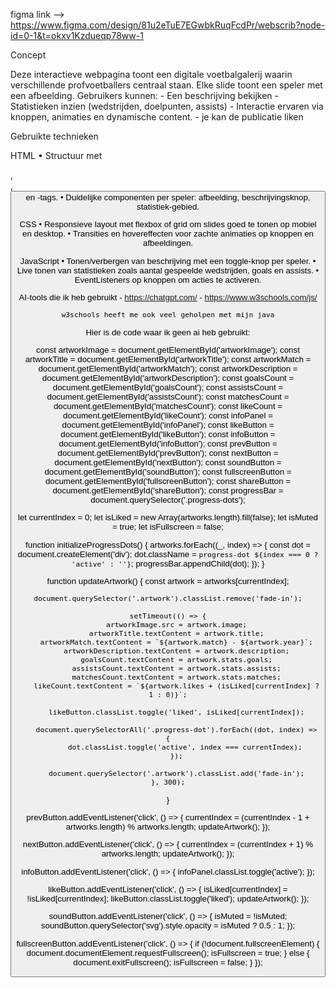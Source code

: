 figma link --> https://www.figma.com/design/81u2eTuE7EGwbkRuqFcdPr/webscrib?node-id=0-1&t=okxv1Kzdueqp78ww-1

Concept

Deze interactieve webpagina toont een digitale voetbalgalerij waarin verschillende profvoetballers centraal staan. Elke slide toont een speler met een afbeelding. Gebruikers kunnen:
	-	Een beschrijving bekijken
	-	Statistieken inzien (wedstrijden, doelpunten, assists)
	-	Interactie ervaren via knoppen, animaties en dynamische content.
    -   je kan de publicatie liken

Gebruikte technieken

HTML
	•	Structuur met <section>, <div>, <button> en <img>-tags.
	•	Duidelijke componenten per speler: afbeelding, beschrijvingsknop, statistiek-gebied.

CSS
	•	Responsieve layout met flexbox of grid om slides goed te tonen op mobiel en desktop.
	•	Transities en hovereffecten voor zachte animaties op knoppen en afbeeldingen.

JavaScript
	•	Tonen/verbergen van beschrijving met een toggle-knop per speler.
	•	Live tonen van statistieken zoals aantal gespeelde wedstrijden, goals en assists.
	•	EventListeners op knoppen om acties te activeren.


AI-tools die ik heb gebruikt
    -  https://chatgpt.com/
    -  https://www.w3schools.com/js/

    w3schools heeft me ook veel geholpen met mijn java

Hier is de code waar ik geen ai heb gebruikt:

const artworkImage = document.getElementById('artworkImage');
const artworkTitle = document.getElementById('artworkTitle');
const artworkMatch = document.getElementById('artworkMatch');
const artworkDescription = document.getElementById('artworkDescription');
const goalsCount = document.getElementById('goalsCount');
const assistsCount = document.getElementById('assistsCount');
const matchesCount = document.getElementById('matchesCount');
const likeCount = document.getElementById('likeCount');
const infoPanel = document.getElementById('infoPanel');
const likeButton = document.getElementById('likeButton');
const infoButton = document.getElementById('infoButton');
const prevButton = document.getElementById('prevButton');
const nextButton = document.getElementById('nextButton');
const soundButton = document.getElementById('soundButton');
const fullscreenButton = document.getElementById('fullscreenButton');
const shareButton = document.getElementById('shareButton');
const progressBar = document.querySelector('.progress-dots');

let currentIndex = 0;
let isLiked = new Array(artworks.length).fill(false);
let isMuted = true;
let isFullscreen = false;

function initializeProgressDots() {
    artworks.forEach((_, index) => {
        const dot = document.createElement('div');
        dot.className = `progress-dot ${index === 0 ? 'active' : ''}`;
        progressBar.appendChild(dot);
    });
}

function updateArtwork() {
    const artwork = artworks[currentIndex];
    
    document.querySelector('.artwork').classList.remove('fade-in');
    
    setTimeout(() => {
        artworkImage.src = artwork.image;
        artworkTitle.textContent = artwork.title;
        artworkMatch.textContent = `${artwork.match} - ${artwork.year}`;
        artworkDescription.textContent = artwork.description;
        goalsCount.textContent = artwork.stats.goals;
        assistsCount.textContent = artwork.stats.assists;
        matchesCount.textContent = artwork.stats.matches;
        likeCount.textContent = `${artwork.likes + (isLiked[currentIndex] ? 1 : 0)}`;
        
        likeButton.classList.toggle('liked', isLiked[currentIndex]);
        
        document.querySelectorAll('.progress-dot').forEach((dot, index) => {
            dot.classList.toggle('active', index === currentIndex);
        });
        
        document.querySelector('.artwork').classList.add('fade-in');
    }, 300);
}

prevButton.addEventListener('click', () => {
    currentIndex = (currentIndex - 1 + artworks.length) % artworks.length;
    updateArtwork();
});

nextButton.addEventListener('click', () => {
    currentIndex = (currentIndex + 1) % artworks.length;
    updateArtwork();
});

infoButton.addEventListener('click', () => {
    infoPanel.classList.toggle('active');
});

likeButton.addEventListener('click', () => {
    isLiked[currentIndex] = !isLiked[currentIndex];
    likeButton.classList.toggle('liked');
    updateArtwork();
});

soundButton.addEventListener('click', () => {
    isMuted = !isMuted;
    soundButton.querySelector('svg').style.opacity = isMuted ? 0.5 : 1;
});

fullscreenButton.addEventListener('click', () => {
    if (!document.fullscreenElement) {
        document.documentElement.requestFullscreen();
        isFullscreen = true;
    } else {
        document.exitFullscreen();
        isFullscreen = false;
    }
});
